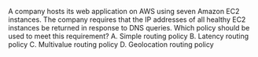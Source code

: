 A company hosts its web application on AWS using seven Amazon EC2 instances. The company requires that the IP addresses of all healthy EC2 instances be returned in response to DNS queries. Which policy should be used to meet this requirement? 
A. Simple routing policy 
B. Latency routing policy 
C. Multivalue routing policy 
D. Geolocation routing policy